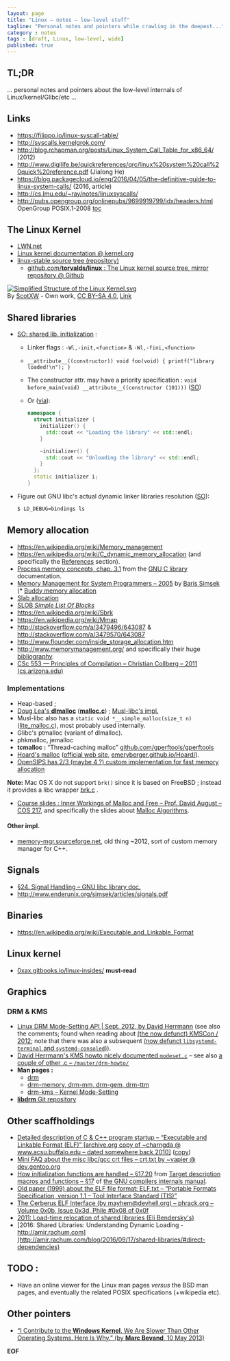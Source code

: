 ```yaml
---
layout: page
title: "Linux – notes – low-level stuff"
tagline: "Personal notes and pointers while crawling in the deepest..."
category : notes
tags : [draft, Linux, low-level, wide]
published: true
---
```


## TL;DR

&hellip; personal notes and pointers about the low-level internals of Linux/kernel/Glibc/etc &hellip;


## Links

* <https://filippo.io/linux-syscall-table/>
* <http://syscalls.kernelgrok.com/>
* <http://blog.rchapman.org/posts/Linux_System_Call_Table_for_x86_64/> (2012)
* <http://www.digilife.be/quickreferences/qrc/linux%20system%20call%20quick%20reference.pdf> (Jialong He)
* <https://blog.packagecloud.io/eng/2016/04/05/the-definitive-guide-to-linux-system-calls/> (2016, article)
* <http://cs.lmu.edu/~ray/notes/linuxsyscalls/>
* <http://pubs.opengroup.org/onlinepubs/9699919799/idx/headers.html>
OpenGroup POSIX.1-2008 [toc](http://pubs.opengroup.org/onlinepubs/9699919799/basedefs/contents.html)


## The Linux Kernel

* [LWN.net](https://lwn.net/)
* [Linux kernel documentation @ kernel.org](https://www.kernel.org/doc/html/latest/)
* [linux-stable source tree (repository)](https://git.kernel.org/pub/scm/linux/kernel/git/stable/linux-stable.git/)
    - [github.com/**torvalds/linux** : The Linux kernel source tree, mirror repository @ Github](https://github.com/torvalds/linux)

<p>
  <a href="https://commons.wikimedia.org/wiki/File:Simplified_Structure_of_the_Linux_Kernel.svg#/media/File:Simplified_Structure_of_the_Linux_Kernel.svg">
    <img src="https://upload.wikimedia.org/wikipedia/commons/thumb/6/65/Simplified_Structure_of_the_Linux_Kernel.svg/1200px-Simplified_Structure_of_the_Linux_Kernel.svg.png" alt="Simplified Structure of the Linux Kernel.svg"></a>
    <br>By <a href="//commons.wikimedia.org/wiki/User:ScotXW" title="User:ScotXW">ScotXW</a>
      - <span class="int-own-work" lang="en">Own work</span>,
      <a href="https://creativecommons.org/licenses/by-sa/4.0"
         title="Creative Commons Attribution-Share Alike 4.0">CC BY-SA 4.0</a>,
      <a href="https://commons.wikimedia.org/w/index.php?curid=47075153">Link</a>
</p>


## Shared libraries

* [SO: shared lib. initialization](https://stackoverflow.com/a/9759936/643087) :
    - Linker flags : `-Wl,-init,<function>` & `-Wl,-fini,<function>`
    - `__attribute__((constructor)) void foo(void) { printf("library loaded!\n"); }`
    - The constructor attr. may have a priority specification : `void before_main(void) __attribute__((constructor (101)))` ([SO](https://stackoverflow.com/a/32701238/643087))
    - Or ([via](https://stackoverflow.com/a/1681655/643087)):

        ```cpp
        namespace {
          struct initializer {
            initializer() {
              std::cout << "Loading the library" << std::endl;
            }

            ~initializer() {
              std::cout << "Unloading the library" << std::endl;
            }
          };
          static initializer i;
        }
        ```

* Figure out GNU libc's actual dynamic linker libraries resolution ([SO](https://unix.stackexchange.com/a/103836)):

    ```bash
    $ LD_DEBUG=bindings ls
    ```

## Memory allocation

* <https://en.wikipedia.org/wiki/Memory_management>
* <https://en.wikipedia.org/wiki/C_dynamic_memory_allocation>
  (and specifically the [References](https://en.wikipedia.org/wiki/C_dynamic_memory_allocation#References)
  section).
* [Process memory concepts, chap. 3.1](https://www.gnu.org/software/libc/manual/html_node/Memory-Concepts.html)
  from the [GNU C library](https://www.gnu.org/software/libc/manual/html_node/index.html#SEC_Contents)
  documentation.
* [Memory Management for System Programmers – 2005](http://www.enderunix.org/docs/memory.pdf)
  by [Baris Simsek](http://www.enderunix.org/simsek/)
(* [Buddy memory allocation](https://en.wikipedia.org/wiki/Buddy_memory_allocation)
* [Slab allocation](https://en.wikipedia.org/wiki/Slab_allocation)
* [SLOB _Simple List Of Blocks_](https://en.wikipedia.org/wiki/SLOB)
* <https://en.wikipedia.org/wiki/Sbrk>
* <https://en.wikipedia.org/wiki/Mmap>
* <http://stackoverflow.com/a/3479496/643087> & <http://stackoverflow.com/a/3479570/643087>
* <http://www.flounder.com/inside_storage_allocation.htm>
* <http://www.memorymanagement.org/> and specifically their huge
  [bibliography](http://www.memorymanagement.org/bib.html#bibliography).
* [CSc 553 — Principles of Compilation – Christian Collberg – 2011 (cs.arizona.edu)](https://www2.cs.arizona.edu/~collberg/Teaching/553/2011/)


### Implementations

* Heap-based ;
* [Doug Lea's __dlmalloc__](http://g.oswego.edu/dl/html/malloc.html)
  ([__malloc.c__](ftp://g.oswego.edu/pub/misc/malloc.c)) ;
  [Musl-libc's impl.](http://git.musl-libc.org/cgit/musl/tree/src/malloc)
* Musl-libc also has a `static void *__simple_malloc(size_t n)`
  ([lite\_malloc.c](http://git.musl-libc.org/cgit/musl/tree/src/malloc/lite_malloc.c)),
  most probably used internally.
* Glibc's ptmalloc (variant of dlmalloc).
* phkmalloc, jemalloc
* __tcmalloc :__ “Thread-caching malloc”
  [github.com/gperftools/gperftools](https://github.com/gperftools/gperftools)
* [Hoard's malloc](https://en.wikipedia.org/wiki/Hoard_memory_allocator)
  ([official web site](http://www.hoard.org/about/),
  [emeryberger.github.io/Hoard/](http://emeryberger.github.io/Hoard/)).
* [OpenSIPS has 2/3 (maybe 4 ?) custom implementation for fast memory allocation](https://github.com/OpenSIPS/opensips/tree/master/mem)

__Note:__ Mac OS X do not support `brk()` since it is based on FreeBSD ;
instead it provides a libc wrapper [brk.c](https://opensource.apple.com/source/Libc/Libc-763.12/emulated/brk.c) .

* [Course slides : Inner Workings of Malloc and Free &ndash; Prof. David August &ndash; COS 217](https://www.cs.princeton.edu/courses/archive/fall07/cos217/lectures/14Memory-2x2.pdf), and specifically the slides about
[Malloc Algorithms](https://www2.cs.arizona.edu/~collberg/Teaching/553/2011/Handouts/Handout-6.pdf).

#### Other impl.

* [memory-mgr.sourceforge.net](http://memory-mgr.sourceforge.net/),
  old thing ~2012, sort of custom memory manager for C++.


## Signals

* [§24. Signal Handling – GNU libc library doc.](https://www.gnu.org/software/libc/manual/html_node/Signal-Handling.html)
* <http://www.enderunix.org/simsek/articles/signals.pdf>


## Binaries

* <https://en.wikipedia.org/wiki/Executable_and_Linkable_Format>


## Linux kernel

* [0xax.gitbooks.io/linux-insides/](https://0xax.gitbooks.io/linux-insides/content/index.html)
  __must-read__


## Graphics

### DRM & KMS

* [Linux DRM Mode-Setting API | Sept. 2012, by David Herrmann](https://dvdhrm.wordpress.com/2012/09/13/linux-drm-mode-setting-api/)
  (see also the comments; found when reading about [(the now defunct) KMSCon / 2012](https://dvdhrm.wordpress.com/2012/12/10/kmscon-introduction/); note that there was also a subsequent [(now defunct `libsystemd-terminal` and `systemd-consoled`)](https://github.com/systemd/systemd/pull/747)).
* [David Herrmann's KMS howto nicely documented `modeset.c`](https://github.com/dvdhrm/docs/blob/master/drm-howto/modeset.c)
  – see also [a couple of other .c – `/master/drm-howto/`](https://github.com/dvdhrm/docs/tree/master/drm-howto)
* __Man pages :__
  - [drm](https://www.commandlinux.com/man-page/man7/drm.7.html)
  - [drm-memory, drm-mm, drm-gem, drm-ttm](https://www.commandlinux.com/man-page/man7/drm-gem.7.html)
  - [drm-kms – Kernel Mode-Setting](https://www.commandlinux.com/man-page/man7/drm-kms.7.html)
* [__libdrm__ Git repository](https://cgit.freedesktop.org/mesa/drm/)


## Other scaffholdings

* [Detailed description of C & C++ program startup – “Executable and Linkable Format (ELF)” [archive.org copy of ~charngda @ www.acsu.buffalo.edu – dated somewhere back 2010]](http://www.cs.stevens.edu/~jschauma/810/elf.html)
  ([copy](http://www.cs.stevens.edu/~jschauma/810/elf.html))
* [Mini FAQ about the misc libc/gcc crt files – crt.txt by ~vapier @ dev.gentoo.org](http://dev.gentoo.org/~vapier/crt.txt)
* [How initialization functions are handled – §17.20](https://gcc.gnu.org/onlinedocs/gccint/Initialization.html) from [Target description macros and functions – §17](https://gcc.gnu.org/onlinedocs/gccint/Target-Macros.html) of [the GNU compilers internals manual](https://gcc.gnu.org/onlinedocs/gccint/index.html).
* [Old paper (1999) about the ELF file format: ELF.txt – “Portable Formats Specification, version 1.1 – Tool Interface Standard (TIS)”](http://www.muppetlabs.com/~breadbox/software/ELF.txt)
* [The Cerberus ELF Interface (by mayhem@devhell.org) – phrack.org – Volume 0x0b, Issue 0x3d, Phile #0x08 of 0x0f](http://phrack.org/issues/61/8.html)
* [2011: Load-time relocation of shared libraries (Eli Bendersky's)](https://eli.thegreenplace.net/2011/08/25/load-time-relocation-of-shared-libraries/)
* [2016: Shared Libraries: Understanding Dynamic Loading - http://amir.rachum.com](http://amir.rachum.com/blog/2016/09/17/shared-libraries/#direct-dependencies)


## TODO :

* Have an online viewer for the Linux man pages _versus_ the BSD man pages,
  and eventually the related POSIX specifications (+wikipedia etc).


## Other pointers

* [“I Contribute to the **Windows Kernel**. We Are Slower Than Other Operating Systems. Here Is Why.” (by __Marc Bevand__, 10 May 2013)](http://blog.zorinaq.com/i-contribute-to-the-windows-kernel-we-are-slower-than-other-oper/)




__EOF__
